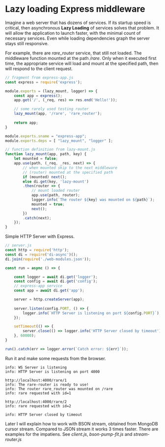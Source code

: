 # Lazy loading Express middleware

Imagine a web server that has dozens of services. If its startup speed is critical, then asynchronous **Lazy Loading** of services solves that problem. It will allow the application to launch faster, with the minimal count of necessary services. Even while loading dependencies graph the server stays still responsive.

For example, there are *rare_router* service, that still not loaded. The middleware function mounted at the path */rare*. Only when it executed first time, the appropriate service will load and mount at the specified path, then will respond to the client request.

``` js
// fragment from express-app.js
const express = require('express');

module.exports = (lazy_mount, logger) => {
    const app = express();
    app.get('/', (_req, res) => res.end('Hello!'));

    // some rarely used testing router 
    lazy_mount(app, '/rare', 'rare_router');
    
    return app;
}

module.exports.sname = "express-app";
module.exports.deps = [ "lazy_mount", "logger" ];

// function definition from lazy-mount.js
function lazy_mount(app, path, key) {
    let mounted = false;
    app.use(path, (_req, _res, next) => {
        // when mounted skip to the next middleware
        // (router) mounted at the specified path
        if (mounted) next();
        else di.get(key, 'lazy-mount')
        .then(router => {
            // mount loaded router
            app.use(path, router);
            logger.info(`The router ${key} was mounted on ${path}`);
            mounted = true;
            next();
        })
        .catch(next);
    });
}

```

Simple HTTP Server with Express.

``` js
// server.js
const http = require('http');
const di = require('di-async')();
di.join(require('./web-modules.json'));

const run = async () => {

    const logger = await di.get('logger');
    const config = await di.get('config');
    // express-app service
    const app = await di.get('app');

    server = http.createServer(app);
 
    server.listen(config.PORT, () => {
        logger.info(`HTTP Server is listening on port ${config.PORT}`);
    });

    setTimeout(() => {
        server.close(() => logger.info('HTTP Server closed by timeout'));
    }, 60000);
}

run().catch(err => logger.error(`Catch error: ${err}`));
```

Run it and make some requests from the browser.

``` log
info: WS Server is listening
info: HTTP Server is listening on port 4000

http://localhost:4000/rare/1
info: The rare-router is ready to use!
info: The router rare_router was mounted on /rare
info: rare requested with id=1

http://localhost:4000/rare/2
info: rare requested with id=2

info: HTTP Server closed by timeout
```

Later I will explain how to work with BSON stream, obtained from MongoDB cursor stream. Compared to JSON stream it works 3 times faster. There are examples for the impatiens.
See *client.js*, *bson-pump-fit.js* and *stream-router.js*
